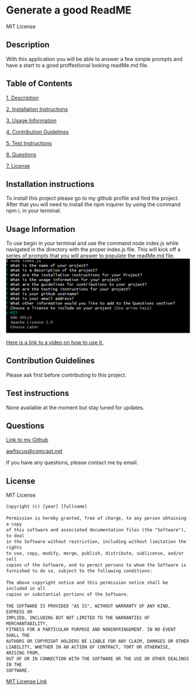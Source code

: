 # Generate a good ReadME

MIT License

## Description

With this application you will be able to answer a few simple prompts and have a start to a good proffestional looking readMe.md file.

## Table of Contents

[1. Description](#description)

[2. Installation Instructions](#installation-instructions)

[3. Usage Information](#usage-information)

[4. Contribution Guidelines](#contribution-guidelines)

[5. Test Instructions](#test-instructions)

[6. Questions](#questions)

[7. License](#license)

## Installation instructions

To install this project please go to my github profile and find the project. After that you will need to install the npm inquirer by using the command npm i, in your terminal.

## Usage Information

To use begin in your terminal and use the command node index.js while navigated in the directory with the proper index.js file. This will kick off a series of prompts that you will answer to populate the readMe.md file.\
![Image of starting Command and Prompts](Screenshot-Start-and-Prompts.png)

[Here is a link to a video on how to use it.](https://drive.google.com/file/d/1HrvlJg3oeME6p2m5vYBC6t6O0CqBJgQV/view?usp=sharing)

## Contribution Guidelines

Please ask first before contributing to this project.

## Test instructions

None available at the moment but stay tuned for updates.

## Questions

[Link to my Github](https://github.com/awfiscus)

awfiscus@comcast.net

If you have any questions, please contact me by email.

## License

MIT License

    Copyright (c) [year] [fullname]

    Permission is hereby granted, free of charge, to any person obtaining a copy
    of this software and associated documentation files (the "Software"), to deal
    in the Software without restriction, including without limitation the rights
    to use, copy, modify, merge, publish, distribute, sublicense, and/or sell
    copies of the Software, and to permit persons to whom the Software is
    furnished to do so, subject to the following conditions:

    The above copyright notice and this permission notice shall be included in all
    copies or substantial portions of the Software.

    THE SOFTWARE IS PROVIDED "AS IS", WITHOUT WARRANTY OF ANY KIND, EXPRESS OR
    IMPLIED, INCLUDING BUT NOT LIMITED TO THE WARRANTIES OF MERCHANTABILITY,
    FITNESS FOR A PARTICULAR PURPOSE AND NONINFRINGEMENT. IN NO EVENT SHALL THE
    AUTHORS OR COPYRIGHT HOLDERS BE LIABLE FOR ANY CLAIM, DAMAGES OR OTHER
    LIABILITY, WHETHER IN AN ACTION OF CONTRACT, TORT OR OTHERWISE, ARISING FROM,
    OUT OF OR IN CONNECTION WITH THE SOFTWARE OR THE USE OR OTHER DEALINGS IN THE
    SOFTWARE.

[MIT License Link](https://choosealicense.com/licenses/mit/)
